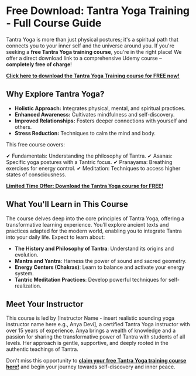 # Free Download: Tantra Yoga Training - Full Course Guide

Tantra Yoga is more than just physical postures; it's a spiritual path that connects you to your inner self and the universe around you. If you're seeking a **free Tantra Yoga training course**, you're in the right place! We offer a direct download link to a comprehensive Udemy course – **completely free of charge**!

[**Click here to download the Tantra Yoga Training course for FREE now!**](https://udemywork.com/tantra-yoga-training)

## Why Explore Tantra Yoga?

*   **Holistic Approach:** Integrates physical, mental, and spiritual practices.
*   **Enhanced Awareness:** Cultivates mindfulness and self-discovery.
*   **Improved Relationships:** Fosters deeper connections with yourself and others.
*   **Stress Reduction:** Techniques to calm the mind and body.

This free course covers:

✔ Fundamentals: Understanding the philosophy of Tantra.
✔ Asanas: Specific yoga postures with a Tantric focus.
✔ Pranayama: Breathing exercises for energy control.
✔ Meditation: Techniques to access higher states of consciousness.

[**Limited Time Offer: Download the Tantra Yoga course for FREE!**](https://udemywork.com/tantra-yoga-training)

## What You'll Learn in This Course

The course delves deep into the core principles of Tantra Yoga, offering a transformative learning experience. You’ll explore ancient texts and practices adapted for the modern world, enabling you to integrate Tantra into your daily life. Expect to learn about:

*   **The History and Philosophy of Tantra**: Understand its origins and evolution.
*   **Mantra and Yantra**: Harness the power of sound and sacred geometry.
*   **Energy Centers (Chakras)**: Learn to balance and activate your energy system.
*   **Tantric Meditation Practices**: Develop powerful techniques for self-realization.

## Meet Your Instructor

This course is led by [Instructor Name - insert realistic sounding yoga instructor name here e.g., Anya Devi], a certified Tantra Yoga instructor with over 15 years of experience. Anya brings a wealth of knowledge and a passion for sharing the transformative power of Tantra with students of all levels. Her approach is gentle, supportive, and deeply rooted in the authentic teachings of Tantra.

Don't miss this opportunity to **[claim your free Tantra Yoga training course here!](https://udemywork.com/tantra-yoga-training)** and begin your journey towards self-discovery and inner peace.
